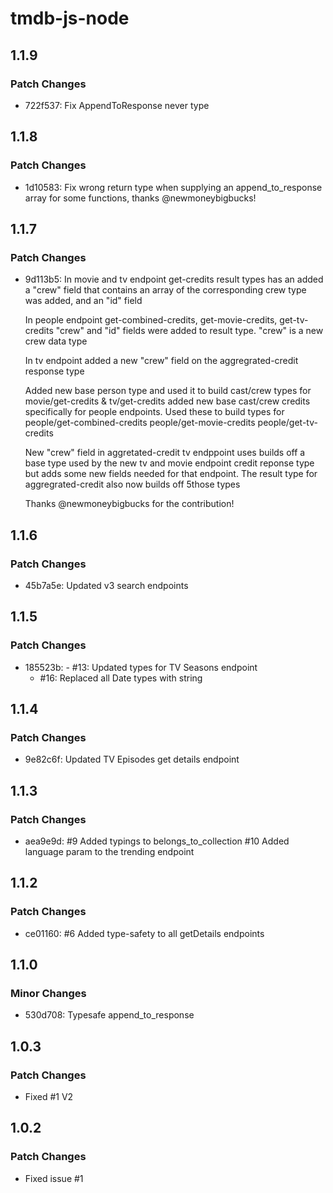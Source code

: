 # tmdb-js-node

## 1.1.9

### Patch Changes

- 722f537: Fix AppendToResponse never type

## 1.1.8

### Patch Changes

- 1d10583: Fix wrong return type when supplying an append_to_response array for some functions, thanks @newmoneybigbucks!

## 1.1.7

### Patch Changes

- 9d113b5: In movie and tv endpoint get-credits result types has an added a "crew" field that contains an array of the corresponding crew type was added, and an "id" field

  In people endpoint get-combined-credits, get-movie-credits, get-tv-credits "crew" and "id" fields were added to result type. "crew" is a new crew data type

  In tv endpoint added a new "crew" field on the aggregrated-credit response type

  Added new base person type and used it to build cast/crew types for movie/get-credits & tv/get-credits
  added new base cast/crew credits specifically for people endpoints.
  Used these to build types for people/get-combined-credits people/get-movie-credits people/get-tv-credits

  New "crew" field in aggretated-credit tv endppoint uses builds off a base type used by the new tv and movie endpoint credit reponse type but adds some new fields needed for that endpoint. The result type for aggregrated-credit also now builds off 5those types

  Thanks @newmoneybigbucks for the contribution!

## 1.1.6

### Patch Changes

- 45b7a5e: Updated v3 search endpoints

## 1.1.5

### Patch Changes

- 185523b: - #13: Updated types for TV Seasons endpoint
  - #16: Replaced all Date types with string

## 1.1.4

### Patch Changes

- 9e82c6f: Updated TV Episodes get details endpoint

## 1.1.3

### Patch Changes

- aea9e9d: #9 Added typings to belongs_to_collection
  #10 Added language param to the trending endpoint

## 1.1.2

### Patch Changes

- ce01160: #6 Added type-safety to all getDetails endpoints

## 1.1.0

### Minor Changes

- 530d708: Typesafe append_to_response

## 1.0.3

### Patch Changes

- Fixed #1 V2

## 1.0.2

### Patch Changes

- Fixed issue #1

